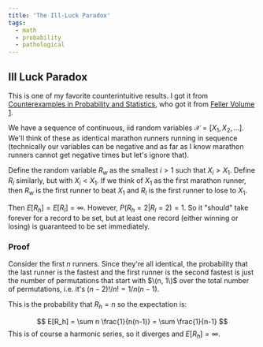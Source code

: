 ```yaml
---
title: 'The Ill-Luck Paradox'
tags:
  - math
  - probability
  - pathological
---
```

## Ill Luck Paradox

This is one of my favorite counterintuitive results. I got it from [Counterexamples in Probability and Statistics](https://www.goodreads.com/book/show/2787607-counterexamples-in-probability-and-statistics?ac=1&from_search=true&qid=qjY2rhiM71&rank=4), who got it from [Feller Volume 1](https://www.goodreads.com/book/show/2378167.An_Introduction_to_Probability_Theory_and_Its_Applications_Volume_1?ac=1&from_search=true&qid=Sm7rvHRTMn&rank=3).

We have a sequence of continuous, iid random variables $\mathcal{X} = [X_1, X_2, \ldots]$. We'll think of these as identical marathon runners running in sequence (technically our variables can be negative and as far as I know marathon runners cannot get negative times but let's ignore that).

 Define the random variable $R_w$ as the smallest $i > 1$ such that $X_i > X_1$. Define $R_l$ similarly, but with $X_i < X_1$. If we think of $X_1$ as the first marathon runner, then $R_w$ is the first runner to beat $X_1$ and $R_l$ is the first runner to lose to $X_1$.

Then $E[R_h] = E[R_l] = \infty$. However, $P(R_h = 2 | R_l = 2) = 1$. So it "should" take forever for a record to be set, but at least one record (either winning or losing) is guaranteed to be set immediately.


### Proof
Consider the first $n$ runners. Since they're all identical, the probability that the last runner is the fastest and the first runner is the second fastest is just the number of permutations that start with $\(n, 1\)$ over the total number of permutations, i.e. it's $(n-2)! / n! = 1 / n(n-1)$.

This is the probability that $R_h = n$ so the expectation is:

$$
E[R_h] = \sum n \frac{1}{n(n-1)} = \sum \frac{1}{n-1}
$$
This is of course a harmonic series, so it diverges and $E[R_h] = \infty$.
